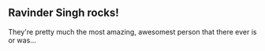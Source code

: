 ## Ravinder Singh rocks!

They're pretty much the most amazing, awesomest person that there ever is or was…
